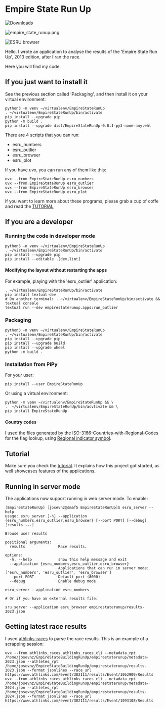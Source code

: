 # Empire State Run Up

[![Downloads](https://static.pepy.tech/badge/EmpireStateRunUp)](https://pepy.tech/project/EmpireStateRunUp)

![empire_state_runup.png](images/empire_state_runup.png)

![ESRU browser](images/esru_browser.png)



Hello. I wrote an application to analyse the results of the 'Empire State Run Up', 2013 edition, after I ran the race. 

Here you will find my code.

## If you just want to install it

See the previous section called 'Packaging', and then install it on your virtual environment:

```shell
python3 -m venv ~/virtualenv/EmpireStateRunUp
. ~/virtualenv/EmpireStateRunUp/bin/activate
pip install --upgrade pip
python -m build .
pip install --upgrade dist/EmpireStateRunUp-0.0.1-py3-none-any.whl
```

There are 4 scripts that you can run:

* esru_numbers
* esru_outlier
* esru_browser
* esru_plot

If you have uvx, you can run any of them like this:

```shell
uvx --from EmpireStateRunUp esru_numbers
uvx --from EmpireStateRunUp esru_outlier
uvx --from EmpireStateRunUp esru_browser
uvx --from EmpireStateRunUp esru_plot
```

If you want to learn more about these programs, please grab a cup of coffe and read the [TUTORIAL](TUTORIAL.md)

## If you are a developer

### Running the code in developer mode

```shell
python3 -m venv ~/virtualenv/EmpireStateRunUp
. ~/virtualenv/EmpireStateRunUp/bin/activate
pip install --upgrade pip
pip install --editable .[dev,lint]
```

#### Modifying the layout without restarting the apps

For example, playing with the 'esru_outlier' application:

```shell
. ~/virtualenv/EmpireStateRunUp/bin/activate
pip install textual-dev
# On another terminal: . ~/virtualenv/EmpireStateRunUp/bin/activate && textual console
textual run --dev empirestaterunup.apps:run_outlier 
```

### Packaging 

```shell
python3 -m venv ~/virtualenv/EmpireStateRunUp
. ~/virtualenv/EmpireStateRunUp/bin/activate
pip install --upgrade pip
pip install --upgrade build
pip install --upgrade wheel
python -m build .
```

### Installation from PiPy

For your user:
```shell
pip install --user EmpireStateRunUp
```

Or using a virtual environment:

```shell
python -m venv ~/virtualenv/EmpireStateRunUp && \
.  ~/virtualenv/EmpireStateRunUp/bin/acvtivate && \
pip install EmpireStateRunUp
```

#### Country codes

I used the files generated by the [ISO-3166-Countries-with-Regional-Codes
](https://github.com/lukes/ISO-3166-Countries-with-Regional-Codes/tree/master) for the flag lookup, using [Regional indicator symbol](https://en.wikipedia.org/wiki/Regional_indicator_symbol).

## Tutorial

Make sure you check the [tutorial](TUTORIAL.md). It explains how this project got started, as well showcases features of the applications.

## Running in server mode

The applications now support running in web server mode. To enable:

```shell
(EmpireStateRunUp) [josevnz@dmaf5 EmpireStateRunUp]$ esru_server --help
usage: esru_server [-h] --application {esru_numbers,esru_outlier,esru_browser} [--port PORT] [--debug] [results ...]

Browse user results

positional arguments:
  results               Race results.

options:
  -h, --help            show this help message and exit
  --application {esru_numbers,esru_outlier,esru_browser}
                        Applications that can run in server mode: ['esru_numbers', 'esru_outlier', 'esru_browser']
  --port PORT           Default port (8000)
  --debug               Enable debug mode

```

```shell
esru_server --application esru_numbers

# Or if you have an external results file:

sru_server --application esru_browser empirestaterunup/results-2023.json
```

## Getting latest race results

I used [athlinks-races](https://pypi.org/project/athlinks-races/) to parse the race results. This is an example of a scrapping session:

```shell
uvx --from athlinks_races athlinks_races_cli --metadata_rpt /home/josevnz/EmpireStateBuildingRunUp/empirestaterunup/metadata-2023.json --athletes_rpt /home/josevnz/EmpireStateBuildingRunUp/empirestaterunup/results-2023.json --format jsonlines --race_url https://www.athlinks.com/event/382111/results/Event/1062909/Results
uvx --from athlinks_races athlinks_races_cli --metadata_rpt /home/josevnz/EmpireStateBuildingRunUp/empirestaterunup/metadata-2024.json --athletes_rpt /home/josevnz/EmpireStateBuildingRunUp/empirestaterunup/results-2024.json --format jsonlines --race_url https://www.athlinks.com/event/382111/results/Event/1093108/Results
```
